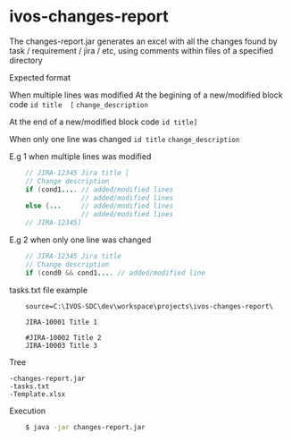 # ivos-changes-report

The changes-report.jar generates an excel with all the changes found by task / requirement / jira / etc, using comments within files of a specified directory



Expected format

   When multiple lines was modified
   At the begining of a new/modified block code
    `id title  [`
    `change_description`
  
   At the end of a new/modified block code
    `id title]`
    
   When only one line was changed
  `id title`
    `change_description`

 E.g 1 when multiple lines was modified

```JAVA    
    // JIRA-12345 Jira title [
    // Change description
    if (cond1.... // added/modified lines 
                  // added/modified lines 
    else {...     // added/modified lines 
                  // added/modified lines 
    // JIRA-12345]
```

 E.g 2 when only one line was changed

```JAVA     
    // JIRA-12345 Jira title 
    // Change description
    if (cond0 && cond1.... // added/modified line
```
    
    
 tasks.txt file example

```properties
    source=C:\IVOS-SDC\dev\workspace\projects\ivos-changes-report\

    JIRA-10001 Title 1

    #JIRA-10002 Title 2
    JIRA-10003 Title 3
```

Tree

    -changes-report.jar
    -tasks.txt
    -Template.xlsx
    


Execution

```bash
    $ java -jar changes-report.jar
```

